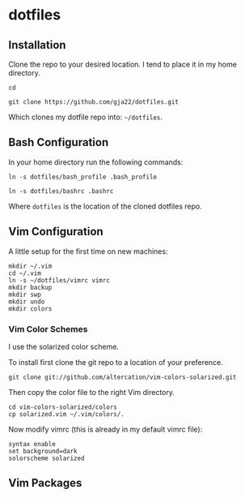 # dotfiles

## Installation
Clone the repo to your desired location. I tend to place it in my home directory.

`cd`

`git clone https://github.com/gja22/dotfiles.git`

Which clones my dotfile repo into: `~/dotfiles`.

## Bash Configuration
In your home directory run the following commands:

`ln -s dotfiles/bash_profile .bash_profile`

`ln -s dotfiles/bashrc .bashrc`

Where `dotfiles` is the location of the cloned dotfiles repo.

## Vim Configuration
A little setup for the first time on new machines:
```
mkdir ~/.vim
cd ~/.vim
ln -s ~/dotfiles/vimrc vimrc
mkdir backup
mkdir swp
mkdir undo
mkdir colors
```

### Vim Color Schemes
I use the solarized color scheme.

To install first clone the git repo to a location of your preference.

`git clone git://github.com/altercation/vim-colors-solarized.git`

Then copy the color file to the right Vim directory.

`cd vim-colors-solarized/colors`\
`cp solarized.vim ~/.vim/colors/.`

Now modify vimrc (this is already in my default vimrc file):

```
syntax enable
set background=dark
solorscheme solarized
```

## Vim Packages



